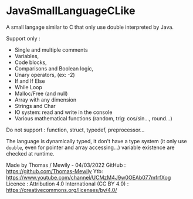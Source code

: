 # JavaSmallLanguageCLike
A small langage similar to C that only use double interpreted by Java.

Support only :
- Single and multiple comments
- Variables,
- Code blocks,
- Comparisons and Boolean logic,
- Unary operators, (ex: -2)
- If and If Else
- While Loop
- Malloc/Free (and null)
- Array with any dimension
- Strings and Char
- IO system: read and write in the console
- Various mathematical functions (random, trig: cos/sin..., round...)

Do not support :
function, struct, typedef, preprocessor...

The language is dynamically typed, it don't have a type system (it only use `double`, even for pointer and array accessing...)
variable existence are checked at runtime.

Made by Thomas / Mewily - 04/03/2022
GitHub : https://github.com/Thomas-Mewily
Ytb: https://www.youtube.com/channel/UCMzM4J9w0OEAb077mfrfXog
Licence : Attribution 4.0 International (CC BY 4.0) : https://creativecommons.org/licenses/by/4.0/
